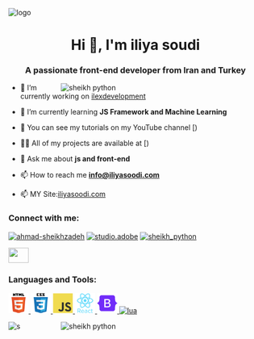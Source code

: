 ![logo](https://s8.uupload.ir/files/new_project_(54)_1v7l.png)
<h1 align="center">Hi 👋, I'm iliya soudi</h1>
<h3 align="center">A passionate front-end  developer from Iran and Turkey</h3>

<img align="right" alt="sheikh python" width = "400" src ="https://mir-s3-cdn-cf.behance.net/project_modules/hd/06f21a161921919.63cd7887d0a70.gif">

- 🔭 I’m currently working on [ilexdevelopment]()

- 🌱 I’m currently learning **JS Framework and Machine Learning**

- 🤝 You can see my tutorials on my YouTube channel [)

- 👨‍💻 All of my projects are available at [)

- 💬 Ask me about **js and front-end**

- 📫 How to reach me **info@iliyasoodi.com**
- 📫 MY Site:[iliyasoodi.com]()

<h3 align="left">Connect with me:</h3>
<p align="left">
<a href="https://www.linkedin.com/in/iliya-soodi-00b632305?lipi=urn%3Ali%3Apage%3Ad_flagship3_profile_view_ba" target="blank"><img align="center" src="https://raw.githubusercontent.com/rahuldkjain/github-profile-readme-generator/master/src/images/icons/Social/linked-in-alt.svg" alt="ahmad-sheikhzadeh" height="30" width="40" /></a>
<a href="https://www.instagram.com/iliya_soudi/" target="blank"><img align="center" src="https://raw.githubusercontent.com/rahuldkjain/github-profile-readme-generator/master/src/images/icons/Social/instagram.svg" alt="studio.adobe" height="30" width="40" /></a>
<a href="" target="blank"><img align="center" src="https://raw.githubusercontent.com/rahuldkjain/github-profile-readme-generator/master/src/images/icons/Social/youtube.svg" alt="sheikh_python" height="30" width="40" /></a>
</p>
<a href="https://x.com/IliyaSoodi" target="blank"><img align="center" src="https://cdn.discordapp.com/attachments/902262379646177330/1274092157459894272/new-2023-twitter-logo-x-icon-design_1017-45418.png?ex=66c0fe49&is=66bfacc9&hm=3913731582eba97572544da6d5e01798f5b1d8752a17c10164278ea31ff24677&" alt="" height="30" width="40" /></a>
</p>

<h3 align="left">Languages and Tools:</h3>
<p align="left">
    <a href="https://www.w3.org/html/" target="_blank" rel="noreferrer">
        <img src="https://raw.githubusercontent.com/devicons/devicon/master/icons/html5/html5-original-wordmark.svg" alt="html5" width="40" height="40"/>
    </a>
    <a href="https://www.w3schools.com/css/" target="_blank" rel="noreferrer">
        <img src="https://raw.githubusercontent.com/devicons/devicon/master/icons/css3/css3-original-wordmark.svg" alt="css3" width="40" height="40"/>
    </a>
    <a href="https://www.javascript.com/" target="_blank" rel="noreferrer">
        <img src="https://raw.githubusercontent.com/devicons/devicon/master/icons/javascript/javascript-original.svg" alt="javascript" width="40" height="40"/>
    </a>
    <a href="https://reactjs.org/" target="_blank" rel="noreferrer">
        <img src="https://raw.githubusercontent.com/devicons/devicon/master/icons/react/react-original-wordmark.svg" alt="react" width="40" height="40"/>
    </a>
    <a href="https://getbootstrap.com/" target="_blank" rel="noreferrer">
        <img src="https://raw.githubusercontent.com/devicons/devicon/master/icons/bootstrap/bootstrap-plain.svg" alt="bootstrap" width="40" height="40"/>
    </a>
    <a href="https://www.lua.org/" target="_blank" rel="noreferrer">
        <img src="https://cdn.discordapp.com/attachments/902262379646177330/1274093768655507607/Lua-Logo.png?ex=66c0ffc9&is=66bfae49&hm=c255adc73738c15f466a50e6c2193f4024fc8de38296c5a5b2f24631f447fd83&" alt="lua" width="40" height="40"/>
    </a>
</p>


<img align="right" alt="sheikh python" width = "400" src ="https://www.gifcen.com/wp-content/uploads/2023/11/hacker-gif-8.gif">

<p><img align="left" src="https://github-readme-stats.vercel.app/api/top-langs?username=sheikh-python&show_icons=true&locale=en&layout=compact" alt="s" /></p>


<p><img align="center" src="https://github-readme-streak-stats.herokuapp.com/?user=sheikh-python&" alt="" /></p>
